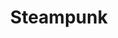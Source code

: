 ﻿---
title: "Steampunk"
permalink: periodes_627.html
layout: periode
sidebar: periodes
pares:
  - id: -2
    title: "Fantasía"

fills:
  - id: 946
    title: "Space: 1889"
    dataInici: "(1889)"

jocsPrincipals:
  - title: "Koryŏ"
    bggId: 140535
    dataInici: 
    dataFi: 

jocsEscenaris:
  - title: "011"
    bggId: 93194

  - title: "Onward to Venus"
    bggId: 158109
    dataInici: 
    dataFi: 

  - title: "Dogs of War"
    bggId: 158435
    dataInici: 
    dataFi: 

jocsEpoca:
jocsEpocaEscenaris:
---
